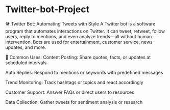 # Twitter-bot-Project

🛠️ Twitter Bot: Automating Tweets with Style A Twitter bot is a software program that automates interactions on Twitter. It can tweet, retweet, follow users, reply to mentions, and even analyze trends—all without human intervention. Bots are used for entertainment, customer service, news updates, and more.

🤖 Common Uses:
Content Posting: Share quotes, facts, or updates at scheduled intervals

Auto Replies: Respond to mentions or keywords with predefined messages

Trend Monitoring: Track hashtags or topics and react accordingly

Customer Support: Answer FAQs or direct users to resources

Data Collection: Gather tweets for sentiment analysis or research
